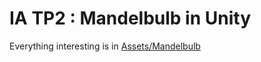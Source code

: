 # IA TP2 : Mandelbulb in Unity

Everything interesting is in [Assets/Mandelbulb](./Assets/Mandelbulb/)

